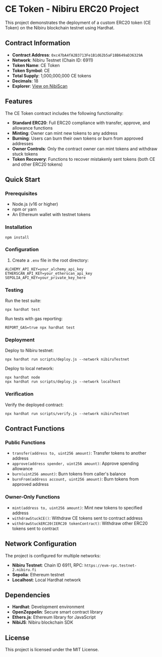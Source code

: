 # CE Token - Nibiru ERC20 Project

This project demonstrates the deployment of a custom ERC20 token (CE Token) on the Nibiru blockchain testnet using Hardhat.

## Contract Information

- **Contract Address**: `0xc47bA4fA2B3713Fe1B1d62b5aF18B649aD36329A`
- **Network**: Nibiru Testnet (Chain ID: 6911)
- **Token Name**: CE Token
- **Token Symbol**: CE
- **Total Supply**: 1,000,000,000 CE tokens
- **Decimals**: 18
- **Explorer**: [View on NibiScan](https://testnet.nibiscan.io/token/0xc47bA4fA2B3713Fe1B1d62b5aF18B649aD36329A?type=erc20)

## Features

The CE Token contract includes the following functionality:

- **Standard ERC20**: Full ERC20 compliance with transfer, approve, and allowance functions
- **Minting**: Owner can mint new tokens to any address
- **Burning**: Users can burn their own tokens or burn from approved addresses
- **Owner Controls**: Only the contract owner can mint tokens and withdraw stuck tokens
- **Token Recovery**: Functions to recover mistakenly sent tokens (both CE and other ERC20 tokens)

## Quick Start

### Prerequisites

- Node.js (v16 or higher)
- npm or yarn
- An Ethereum wallet with testnet tokens

### Installation

```shell
npm install
```

### Configuration

1. Create a `.env` file in the root directory:
```
ALCHEMY_API_KEY=your_alchemy_api_key
ETHERSCAN_API_KEY=your_etherscan_api_key
SEPOLIA_API_KEY=your_private_key_here
```

### Testing

Run the test suite:
```shell
npx hardhat test
```

Run tests with gas reporting:
```shell
REPORT_GAS=true npx hardhat test
```

### Deployment

Deploy to Nibiru testnet:
```shell
npx hardhat run scripts/deploy.js --network nibiruTestnet
```

Deploy to local network:
```shell
npx hardhat node
npx hardhat run scripts/deploy.js --network localhost
```

### Verification

Verify the deployed contract:
```shell
npx hardhat run scripts/verify.js --network nibiruTestnet
```

## Contract Functions

### Public Functions

- `transfer(address to, uint256 amount)`: Transfer tokens to another address
- `approve(address spender, uint256 amount)`: Approve spending allowance
- `burn(uint256 amount)`: Burn tokens from caller's balance
- `burnFrom(address account, uint256 amount)`: Burn tokens from approved address

### Owner-Only Functions

- `mint(address to, uint256 amount)`: Mint new tokens to specified address
- `withdrawStuckCE()`: Withdraw CE tokens sent to contract address
- `withdrawStuckERC20(IERC20 tokenContract)`: Withdraw other ERC20 tokens sent to contract

## Network Configuration

The project is configured for multiple networks:

- **Nibiru Testnet**: Chain ID 6911, RPC: `https://evm-rpc.testnet-2.nibiru.fi`
- **Sepolia**: Ethereum testnet
- **Localhost**: Local Hardhat network

## Dependencies

- **Hardhat**: Development environment
- **OpenZeppelin**: Secure smart contract library
- **Ethers.js**: Ethereum library for JavaScript
- **NibiJS**: Nibiru blockchain SDK

## License

This project is licensed under the MIT License.